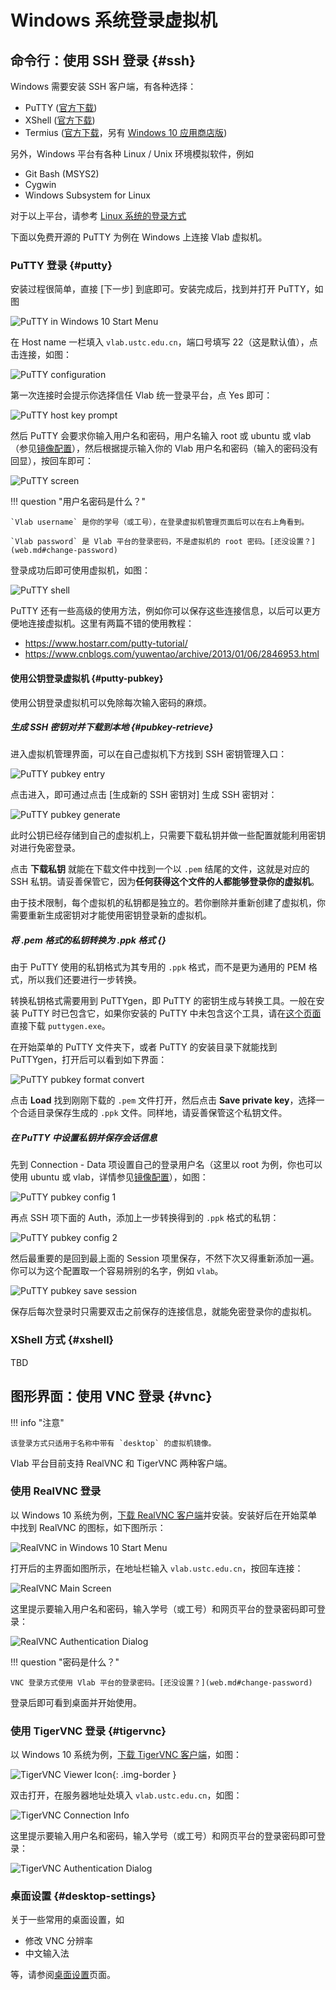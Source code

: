 # Windows 系统登录虚拟机

## 命令行：使用 SSH 登录 {#ssh}

Windows 需要安装 SSH 客户端，有各种选择：

- PuTTY ([官方下载](https://www.chiark.greenend.org.uk/~sgtatham/putty/latest.html))
- XShell ([官方下载](https://www.netsarang.com/zh/free-for-home-school/))
- Termius ([官方下载](https://termius.com/windows)，另有 [Windows 10 应用商店版](https://www.microsoft.com/store/productId/9NK1GDVPX09V))

另外，Windows 平台有各种 Linux / Unix 环境模拟软件，例如

- Git Bash (MSYS2)
- Cygwin
- Windows Subsystem for Linux

对于以上平台，请参考 [Linux 系统的登录方式](login-linux.md)

下面以免费开源的 PuTTY 为例在 Windows 上连接 Vlab 虚拟机。

### PuTTY 登录 {#putty}

安装过程很简单，直接 \[下一步\] 到底即可。安装完成后，找到并打开 PuTTY，如图

![PuTTY in Windows 10 Start Menu](../images/putty-win10-tile.png)

在 Host name 一栏填入 `vlab.ustc.edu.cn`，端口号填写 22（这是默认值），点击连接，如图：

![PuTTY configuration](../images/putty-config.png)

第一次连接时会提示你选择信任 Vlab 统一登录平台，点 Yes 即可：

![PuTTY host key prompt](../images/putty-host-key.png)

然后 PuTTY 会要求你输入用户名和密码，用户名输入 root 或 ubuntu 或 vlab（参见[镜像配置](images.md#image-content)），然后根据提示输入你的 Vlab 用户名和密码（输入的密码没有回显），按回车即可：

![PuTTY screen](../images/putty-login.png)

!!! question "用户名密码是什么？"

    `Vlab username` 是你的学号（或工号），在登录虚拟机管理页面后可以在右上角看到。

    `Vlab password` 是 Vlab 平台的登录密码，不是虚拟机的 root 密码。[还没设置？](web.md#change-password)

登录成功后即可使用虚拟机，如图：

![PuTTY shell](../images/putty-login-success.png)

PuTTY 还有一些高级的使用方法，例如你可以保存这些连接信息，以后可以更方便地连接虚拟机。这里有两篇不错的使用教程：

- <https://www.hostarr.com/putty-tutorial/>
- <https://www.cnblogs.com/yuwentao/archive/2013/01/06/2846953.html>

#### 使用公钥登录虚拟机 {#putty-pubkey}

使用公钥登录虚拟机可以免除每次输入密码的麻烦。

##### 生成 SSH 密钥对并下载到本地 {#pubkey-retrieve}

进入虚拟机管理界面，可以在自己虚拟机下方找到 SSH 密钥管理入口：

![PuTTY pubkey entry](../images/putty-pubkey-entrypoint.png)

点击进入，即可通过点击 \[生成新的 SSH 密钥对\] 生成 SSH 密钥对：

![PuTTY pubkey generate](../images/putty-pubkey-generate.png)

此时公钥已经存储到自己的虚拟机上，只需要下载私钥并做一些配置就能利用密钥对进行免密登录。

点击 **下载私钥** 就能在下载文件中找到一个以 `.pem` 结尾的文件，这就是对应的 SSH 私钥。请妥善保管它，因为**任何获得这个文件的人都能够登录你的虚拟机**。

由于技术限制，每个虚拟机的私钥都是独立的。若你删除并重新创建了虚拟机，你需要重新生成密钥对才能使用密钥登录新的虚拟机。

##### 将 .pem 格式的私钥转换为 .ppk 格式 {}

由于 PuTTY 使用的私钥格式为其专用的 `.ppk` 格式，而不是更为通用的 PEM 格式，所以我们还要进行一步转换。

转换私钥格式需要用到 PuTTYgen，即 PuTTY 的密钥生成与转换工具。一般在安装 PuTTY 时已包含它，如果你安装的 PuTTY 中未包含这个工具，请在[这个页面](https://www.chiark.greenend.org.uk/~sgtatham/putty/latest.html)直接下载 `puttygen.exe`。

在开始菜单的 PuTTY 文件夹下，或者 PuTTY 的安装目录下就能找到 PuTTYgen，打开后可以看到如下界面：

![PuTTY pubkey format convert](../images/putty-pubkey-format-convert.png)

点击 **Load** 找到刚刚下载的 `.pem` 文件打开，然后点击 **Save private key**，选择一个合适目录保存生成的 `.ppk` 文件。同样地，请妥善保管这个私钥文件。

##### 在 PuTTY 中设置私钥并保存会话信息

先到 Connection - Data 项设置自己的登录用户名（这里以 root 为例，你也可以使用 ubuntu 或 vlab，详情参见[镜像配置](images.md#image-content)），如图：

![PuTTY pubkey config 1](../images/putty-pubkey-config1.png)

再点 SSH 项下面的 Auth，添加上一步转换得到的 `.ppk` 格式的私钥：

![PuTTY pubkey config 2](../images/putty-pubkey-config2.png)

然后最重要的是回到最上面的 Session 项里保存，不然下次又得重新添加一遍。你可以为这个配置取一个容易辨别的名字，例如 `vlab`。

![PuTTY pubkey save session](../images/putty-pubkey-savesession.png)

保存后每次登录时只需要双击之前保存的连接信息，就能免密登录你的虚拟机。

### XShell 方式 {#xshell}

TBD

<!--
Content:

- Where to download (hint: [下载页面](../downloads.md) )
- Follow the styles of the PuTTY section to complete this part

Similar to that of the PuTTY part, a section (start with H4) for pubkey login would be good.
-->

## 图形界面：使用 VNC 登录 {#vnc}

!!! info "注意"

    该登录方式只适用于名称中带有 `desktop` 的虚拟机镜像。

Vlab 平台目前支持 RealVNC 和 TigerVNC 两种客户端。

### 使用 RealVNC 登录

以 Windows 10 系统为例，[下载 RealVNC 客户端](https://www.realvnc.com/en/connect/download/viewer/windows/)并安装。安装好后在开始菜单中找到 RealVNC 的图标，如下图所示：

![RealVNC in Windows 10 Start Menu](../images/realvnc-win10-tile.png)

打开后的主界面如图所示，在地址栏输入 `vlab.ustc.edu.cn`，按回车连接：

![RealVNC Main Screen](../images/realvnc-main-screen-win10.png)

这里提示要输入用户名和密码，输入学号（或工号）和网页平台的登录密码即可登录：

![RealVNC Authentication Dialog](../images/realvnc-auth-screen-win10.png)

!!! question "密码是什么？"

    VNC 登录方式使用 Vlab 平台的登录密码。[还没设置？](web.md#change-password)

登录后即可看到桌面并开始使用。

### 使用 TigerVNC 登录 {#tigervnc}

以 Windows 10 系统为例，[下载 TigerVNC 客户端](https://vlab.ustc.edu.cn/downloads/vncviewer64-1.10.1.exe)，如图：

![TigerVNC Viewer Icon](../images/tigervnc-win-icon.png){: .img-border }

双击打开，在服务器地址处填入 `vlab.ustc.edu.cn`，如图：

![TigerVNC Connection Info](../images/tigervnc-connection-win10.png)

这里提示要输入用户名和密码，输入学号（或工号）和网页平台的登录密码即可登录：

![TigerVNC Authentication Dialog](../images/tigervnc-authentication-win10.png)

### 桌面设置 {#desktop-settings}

关于一些常用的桌面设置，如

- 修改 VNC 分辨率
- 中文输入法

等，请参阅[桌面设置](desktop-settings.md)页面。
